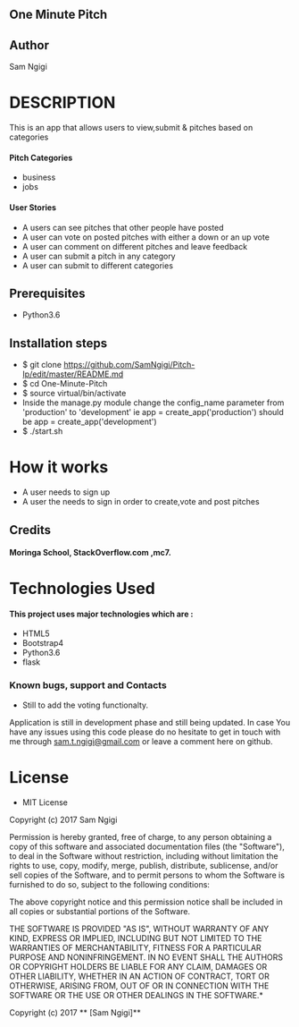 

## One Minute Pitch

## Author

Sam Ngigi

# DESCRIPTION

This is an app that allows users to view,submit & pitches based on categories

#### Pitch Categories
* business
* jobs


#### User Stories


* A users can see pitches that other people have posted
* A user can vote on posted pitches with either a down or an up vote
* A user can comment on different pitches and leave feedback
* A user can submit a pitch in any category
* A user can submit to different categories


## Prerequisites
* Python3.6

## Installation steps
* $ git clone https://github.com/SamNgigi/Pitch-Ip/edit/master/README.md
* $ cd One-Minute-Pitch
* $ source virtual/bin/activate
* Inside the manage.py module change the config_name parameter from 'production' to 'development' ie app = create_app('production') should be app = create_app('development')
* $ ./start.sh

# How it works

* A user needs to sign up
* A user the needs to sign in order to create,vote and post pitches

## Credits

#### Moringa School, StackOverflow.com ,mc7.

# Technologies Used

#### This project uses major technologies which are :
* HTML5
* Bootstrap4
* Python3.6
* flask


### Known bugs, support and Contacts

- Still to add the voting functionalty.

Application is still in development phase and still being updated. In case You have any issues using this code please do no hesitate to get in touch with me through sam.t.ngigi@gmail.com or leave a comment here on github.

# License

* MIT License

Copyright (c) 2017 Sam Ngigi



Permission is hereby granted, free of charge, to any person obtaining a copy
of this software and associated documentation files (the "Software"), to deal
in the Software without restriction, including without limitation the rights
to use, copy, modify, merge, publish, distribute, sublicense, and/or sell
copies of the Software, and to permit persons to whom the Software is
furnished to do so, subject to the following conditions:

The above copyright notice and this permission notice shall be included in all
copies or substantial portions of the Software.

THE SOFTWARE IS PROVIDED "AS IS", WITHOUT WARRANTY OF ANY KIND, EXPRESS OR
IMPLIED, INCLUDING BUT NOT LIMITED TO THE WARRANTIES OF MERCHANTABILITY,
FITNESS FOR A PARTICULAR PURPOSE AND NONINFRINGEMENT. IN NO EVENT SHALL THE
AUTHORS OR COPYRIGHT HOLDERS BE LIABLE FOR ANY CLAIM, DAMAGES OR OTHER
LIABILITY, WHETHER IN AN ACTION OF CONTRACT, TORT OR OTHERWISE, ARISING FROM,
OUT OF OR IN CONNECTION WITH THE SOFTWARE OR THE USE OR OTHER DEALINGS IN THE
SOFTWARE.*

Copyright (c) 2017 ** [Sam Ngigi]**
